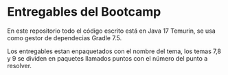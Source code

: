 # Entregables del Bootcamp

En este repositorio todo el código escrito está en Java 17 Temurin, se usa como gestor de dependecias Gradle 7.5.

Los entregables estan enpaquetados con el nombre del tema, los temas 7,8 y 9 se dividen en paquetes llamados puntos con el número del punto a resolver.
